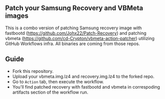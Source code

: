 ## Patch your Samsung Recovery and VBMeta images
This is a combo version of patching Samsung recovery image with fastbootd (https://github.com/Johx22/Patch-Recovery) and patching vbmeta (https://github.com/cd-Crypton/vbmeta-action-patcher) utilizing GitHub Workflows infra. All binaries are coming from those repos.

## Guide
* Fork this repository.
* Upload your vbmeta.img.lz4 and recovery.img.lz4 to the forked repo.
* Go to `Action` tab, then execute the workflow.
* You'll find patched recovery with fastbootd and vbmeta in correspoding artifacts section of the workflow run.